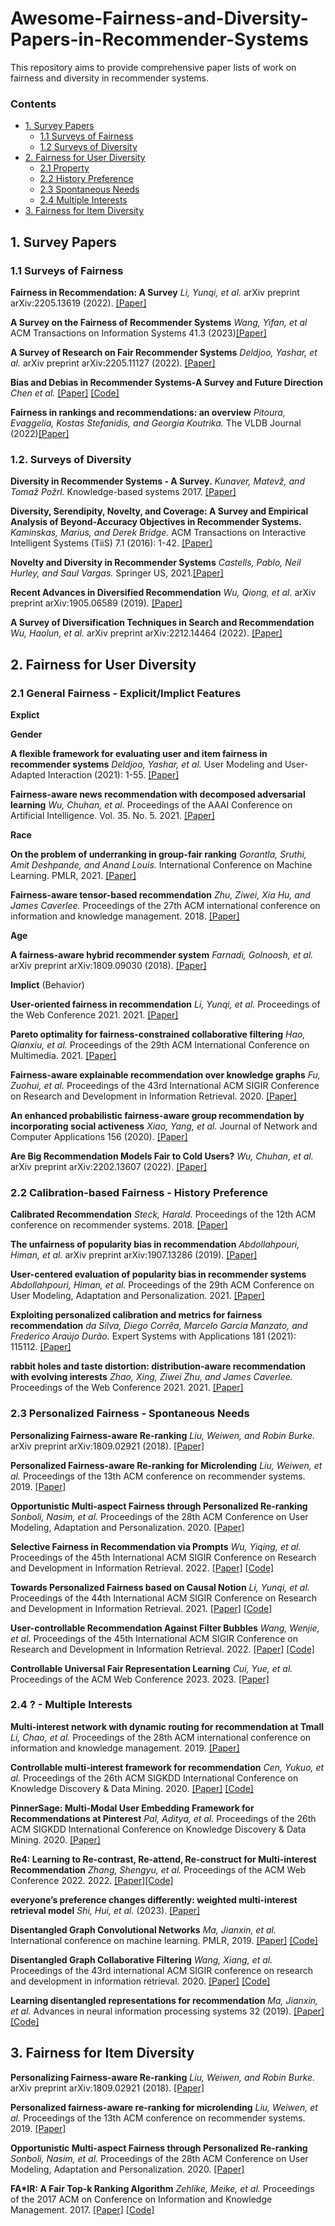 # Awesome-Fairness-and-Diversity-Papers-in-Recommender-Systems
This repository aims to provide comprehensive paper lists of work on fairness and diversity in recommender systems.

### Contents

* [1. Survey Papers](#1-survey-papers)
  * [1.1 Surveys of Fairness](#11-surveys-of-fairness)
  * [1.2 Surveys of Diversity](#12-surveys-of-diversity)
* [2. Fairness for User Diversity](#2-fairness-for-user-diversity)
	* [2.1 Property](#21-property)
	* [2.2 History Preference](#22-history-preference)
  * [2.3 Spontaneous Needs](#23-spontaneous-needs)
  * [2.4 Multiple Interests](#24-multiple-interests)
* [3. Fairness for Item Diversity](#2-fairness-for-item-diversity)

## 1. Survey Papers
### 1.1 Surveys of Fairness
**Fairness in Recommendation: A Survey** *Li, Yunqi, et al.* arXiv preprint arXiv:2205.13619 (2022). [[Paper]](https://arxiv.org/pdf/2205.13619.pdf)

**A Survey on the Fairness of Recommender Systems** *Wang, Yifan, et al* ACM Transactions on Information Systems 41.3 (2023)[[Paper]](https://dl.acm.org/doi/pdf/10.1145/3547333)

**A Survey of Research on Fair Recommender Systems** *Deldjoo, Yashar, et al.* arXiv preprint arXiv:2205.11127 (2022). [[Paper]](https://arxiv.org/pdf/2205.11127.pdf)

**Bias and Debias in Recommender Systems-A Survey and Future Direction** *Chen et al.* [[Paper]](https://arxiv.org/pdf/2010.03240.pdf) [[Code]](https://github.com/jiawei-chen/RecDebiasing)

**Fairness in rankings and recommendations: an overview** *Pitoura, Evaggelia, Kostas Stefanidis, and Georgia Koutrika.* The VLDB Journal (2022)[[Paper]](https://link.springer.com/article/10.1007/s00778-021-00697-y)


### 1.2. Surveys of Diversity
**Diversity in Recommender Systems - A Survey.** *Kunaver, Matevž, and Tomaž Požrl.* Knowledge-based systems 2017. [[Paper]](https://www.sciencedirect.com/science/article/pii/S0950705117300680)
<!--- **cite:400** ---> 


**Diversity, Serendipity, Novelty, and Coverage: A Survey and Empirical Analysis of Beyond-Accuracy Objectives in Recommender Systems.** *Kaminskas, Marius, and Derek Bridge.* ACM Transactions on Interactive Intelligent Systems (TiiS) 7.1 (2016): 1-42. [[Paper]](https://dl.acm.org/doi/pdf/10.1145/2926720)
<!--- **cite:374** ---> 

**Novelty and Diversity in Recommender Systems** *Castells, Pablo, Neil Hurley, and Saul Vargas.* Springer US, 2021.[[Paper]](https://link.springer.com/chapter/10.1007/978-1-0716-2197-4_16)
<!--- **cite:332** ---> 

**Recent Advances in Diversified Recommendation** *Wu, Qiong, et al.* arXiv preprint arXiv:1905.06589 (2019). [[Paper]](https://arxiv.org/pdf/1905.06589.pdf)

**A Survey of Diversification Techniques in Search and Recommendation** *Wu, Haolun, et al.* arXiv preprint arXiv:2212.14464 (2022). [[Paper]](https://arxiv.org/pdf/2212.14464.pdf)
<!--- **relatively new: 2022/2023** ---> 


<!--- **Personality and Recommendation Diversity** ---> 


## 2. Fairness for User Diversity
### 2.1 General Fairness - Explicit/Implict Features

**Explict**

**Gender**

**A flexible framework for evaluating user and item fairness in recommender systems** *Deldjoo, Yashar, et al.* User Modeling and User-Adapted Interaction (2021): 1-55. [[Paper]](https://link.springer.com/article/10.1007/s11257-020-09285-1)

**Fairness-aware news recommendation with decomposed adversarial learning** *Wu, Chuhan, et al.*  Proceedings of the AAAI Conference on Artificial Intelligence. Vol. 35. No. 5. 2021. [[Paper]](https://ojs.aaai.org/index.php/AAAI/article/download/16573/16380)

**Race**

**On the problem of underranking in group-fair ranking** *Gorantla, Sruthi, Amit Deshpande, and Anand Louis.* International Conference on Machine Learning. PMLR, 2021. [[Paper]](http://proceedings.mlr.press/v139/gorantla21a/gorantla21a.pdf)

**Fairness-aware tensor-based recommendation** *Zhu, Ziwei, Xia Hu, and James Caverlee.* Proceedings of the 27th ACM international conference on information and knowledge management. 2018. [[Paper]](https://dl.acm.org/doi/pdf/10.1145/3269206.3271795)

**Age**

**A fairness-aware hybrid recommender system** *Farnadi, Golnoosh, et al.* arXiv preprint arXiv:1809.09030 (2018). [[Paper]](https://arxiv.org/pdf/1809.09030.pdf)

**Implict** (Behavior)

**User-oriented fairness in recommendation** *Li, Yunqi, et al.* Proceedings of the Web Conference 2021. 2021. [[Paper]](https://dl.acm.org/doi/pdf/10.1145/3442381.3449866?casa_token=uurcaPs9hocAAAAA:V65h6auMzV3GVGssr7GhnqDl7999vezlzbkoUiJ6d6UrrEwbGbDDq9VgPCwP1UliiZr-6_-cU8ryTg)

**Pareto optimality for fairness-constrained collaborative filtering** *Hao, Qianxiu, et al.* Proceedings of the 29th ACM International Conference on Multimedia. 2021. [[Paper]](https://dl.acm.org/doi/pdf/10.1145/3474085.3475706?casa_token=7GUOOnyITpMAAAAA:38vE_pV20UXGSWVcCv04GOxkcZ4h3LUYVZZZiN9gcSD8pANoT1ySGuntmaDVGHz07xUDZgvzuR_hIg)


**Fairness-aware explainable recommendation over knowledge graphs** *Fu, Zuohui, et al.*  Proceedings of the 43rd International ACM SIGIR Conference on Research and Development in Information Retrieval. 2020.  [[Paper]](https://dl.acm.org/doi/pdf/10.1145/3397271.3401051?casa_token=dfi05FEApgcAAAAA:xaOfJSEoDl5YU3qICIUPrujYVKHEcxnPW7D9fDR3eLBPJNoxY8bCPCCq0pFufEsH-Uk0zoejZDx9wQ)


**An enhanced probabilistic fairness-aware group recommendation by incorporating social activeness** *Xiao, Yang, et al.* Journal of Network and Computer Applications 156 (2020). [[Paper]](https://www.sciencedirect.com/science/article/pii/S1084804520300539?casa_token=YNOhzswMxQIAAAAA:NL10OCksJBXV0gulhBnGLqQHiDsTkil8nZMDGGqxojNsSbKawdqcIp8WPOpqlUDVKkMKhhngzQ)

**Are Big Recommendation Models Fair to Cold Users?** *Wu, Chuhan, et al.*  arXiv preprint arXiv:2202.13607 (2022). [[Paper]](https://arxiv.org/pdf/2202.13607.pdf)

### 2.2 Calibration-based Fairness - History Preference

**Calibrated Recommendation** *Steck, Harald.* Proceedings of the 12th ACM conference on recommender systems. 2018. [[Paper]](https://dl.acm.org/doi/pdf/10.1145/3240323.3240372)

**The unfairness of popularity bias in recommendation** *Abdollahpouri, Himan, et al.* arXiv preprint arXiv:1907.13286 (2019). [[Paper]](https://arxiv.org/pdf/1907.13286)

**User-centered evaluation of popularity bias in recommender systems** *Abdollahpouri, Himan, et al.* Proceedings of the 29th ACM Conference on User Modeling, Adaptation and Personalization. 2021. [[Paper]](https://dl.acm.org/doi/pdf/10.1145/3450613.3456821)

**Exploiting personalized calibration and metrics for fairness recommendation** *da Silva, Diego Corrêa, Marcelo Garcia Manzato, and Frederico Araújo Durão.* Expert Systems with Applications 181 (2021): 115112. [[Paper]](https://www.sciencedirect.com/science/article/pii/S0957417421005534?casa_token=Yxp3dMuK2CAAAAAA:9JbXjK7UJptwod_iTVYm2xBnisDLoNWBd3Kv3s4wjaEv6LiTV4JXgySoGoK8ZetRUa19F-557A)

**rabbit holes and taste distortion: distribution-aware recommendation with evolving interests** *Zhao, Xing, Ziwei Zhu, and James Caverlee.* Proceedings of the Web Conference 2021. 2021. [[Paper]](https://dl.acm.org/doi/pdf/10.1145/3442381.3450099?casa_token=_uA3BjlJiSEAAAAA:5rYtPmYMNBxb2vVConCpOpjyc4LfQrCD4pdP3Ycup5-3num3hr2U_4fHGn2pkIne10AmflbO8IZ4ZQ)

### 2.3 Personalized Fairness - Spontaneous Needs

**Personalizing Fairness-aware Re-ranking** *Liu, Weiwen, and Robin Burke.* arXiv preprint arXiv:1809.02921 (2018). [[Paper]](https://arxiv.org/pdf/1809.02921)

**Personalized Fairness-aware Re-ranking for Microlending** *Liu, Weiwen, et al.* Proceedings of the 13th ACM conference on recommender systems. 2019. [[Paper]](https://dl.acm.org/doi/pdf/10.1145/3298689.3347016?casa_token=kB1IN9zrh_0AAAAA:moT3vxWZElf9J_9pY-mGdTn45jPh_y2WAWQ-QHsgzuPMKfN2Oy5Yx5-lxbv_AOT5STzkht4P8u4sRQ)

**Opportunistic Multi-aspect Fairness through Personalized Re-ranking** *Sonboli, Nasim, et al.*  Proceedings of the 28th ACM Conference on User Modeling, Adaptation and Personalization. 2020. [[Paper]](https://dl.acm.org/doi/pdf/10.1145/3340631.3394846?casa_token=NWYqx10UGsAAAAAA:Bbrg3COCScvi_FhpLJUJ01MLXITDO7pQnVgY0Bb0fpdJduwcj5D2FM7EPdHk6vLNUTljl-FPOnrKfQ)

**Selective Fairness in Recommendation via Prompts** *Wu, Yiqing, et al.* Proceedings of the 45th International ACM SIGIR Conference on Research and Development in Information Retrieval. 2022. [[Paper]](https://arxiv.org/pdf/2205.04682.pdf) [[Code]](https://github.com/wyqing20/PFRec)

**Towards Personalized Fairness based on Causal Notion** *Li, Yunqi, et al.* Proceedings of the 44th International ACM SIGIR Conference on Research and Development in Information Retrieval. 2021. [[Paper]](https://dl.acm.org/doi/pdf/10.1145/3404835.3462966) [[Code]](https://github.com/yunqi-li/Personalized-Counterfactual-Fairness-in-Recommendation)

**User-controllable Recommendation Against Filter Bubbles** *Wang, Wenjie, et al.* Proceedings of the 45th International ACM SIGIR Conference on Research and Development in Information Retrieval. 2022. [[Paper]](https://dl.acm.org/doi/pdf/10.1145/3477495.3532075) [[Code]](https://github.com/WenjieWWJ/UCRS)

**Controllable Universal Fair Representation Learning** *Cui, Yue, et al.* Proceedings of the ACM Web Conference 2023. 2023. [[Paper]](https://dl.acm.org/doi/pdf/10.1145/3543507.3583307?casa_token=3ZAmUecKWY0AAAAA:nsAYwC2Uanz4_rpePdpEaSbOH7ubmN8ZhFPZ-Tl23qTJiytotbixbZr3RN2Fp_eP90NeGM8VMxr7) 

### 2.4 ? - Multiple Interests 

**Multi-interest network with dynamic routing for recommendation at Tmall** *Li, Chao, et al.* Proceedings of the 28th ACM international conference on information and knowledge management. 2019. [[Paper]](https://dl.acm.org/doi/pdf/10.1145/3357384.3357814?casa_token=uREk6h-59toAAAAA:X9bJ6PdnggtJvu761z5RKn2a54r7PDADjL9O_45JKHzqEYYd0ltjT_xVBXpqY1FwgtzytXVrFYmT9Q)

**Controllable multi-interest framework for recommendation** *Cen, Yukuo, et al.* Proceedings of the 26th ACM SIGKDD International Conference on Knowledge Discovery & Data Mining. 2020. [[Paper]](https://dl.acm.org/doi/pdf/10.1145/3394486.3403344?casa_token=8rpBJqvuuOgAAAAA:rikPg3TfkydPVZMcpySevdklTkM2ZYCTrAqb28MTd03xoQ0op-bPugrAoXlpsfd_TnbWVZsNvjW80A) [[Code]](https://github.com/THUDM/ComiRec)

**PinnerSage: Multi-Modal User Embedding Framework for Recommendations at Pinterest** *Pal, Aditya, et al.*  Proceedings of the 26th ACM SIGKDD International Conference on Knowledge Discovery & Data Mining. 2020. [[Paper]](https://dl.acm.org/doi/pdf/10.1145/3394486.3403280)

**Re4: Learning to Re-contrast, Re-attend, Re-construct for Multi-interest Recommendation** *Zhang, Shengyu, et al.*  Proceedings of the ACM Web Conference 2022. 2022. [[Paper]](https://dl.acm.org/doi/pdf/10.1145/3485447.3512094?casa_token=ahPCQNBtWt0AAAAA:dTtrdZpp7L6cQWZw9W6VfRooNJer7xku26XBRiBQ6nSMd-CMMUHOnJ-T0gpYRBLSRqlaTIwm5ocIbg)[[Code]](https://github.com/DeerSheep0314/Re4-Learning-to-Re-contrast-Re-attend-Re-construct-for-Multi-interest-Recommendation/tree/main)

**everyone’s preference changes differently: weighted multi-interest retrieval model** *Shi, Hui, et al.* (2023). [[Paper]](https://openreview.net/pdf?id=usa87QW3_r9)

**Disentangled Graph Convolutional Networks** *Ma, Jianxin, et al.* International conference on machine learning. PMLR, 2019.  [[Paper]](http://proceedings.mlr.press/v97/ma19a/ma19a.pdf) [[Code]](https://github.com/JianxinMa/jianxinma.github.io/tree/master/assets)

**Disentangled Graph Collaborative Filtering** *Wang, Xiang, et al.*  Proceedings of the 43rd international ACM SIGIR conference on research and development in information retrieval. 2020. [[Paper]](https://dl.acm.org/doi/pdf/10.1145/3397271.3401137?casa_token=dINwyDMH4vMAAAAA:gNdDV-fKHcKyhBgLpAesL-dILhZaMXGuKyGXc_CROAayAZ0pECdl5TORWuQ6CmqTYuZp1JOt-hI_Lg) [[Code]](https://github.com/xiangwang1223/disentangled_graph_collaborative_filtering)

**Learning disentangled representations for recommendation** *Ma, Jianxin, et al.* Advances in neural information processing systems 32 (2019). [[Paper]](https://proceedings.neurips.cc/paper/2019/file/a2186aa7c086b46ad4e8bf81e2a3a19b-Paper.pdf) [[Code]](https://jianxinma.github.io/disentangle-recsys.html)

## 3. Fairness for Item Diversity

**Personalizing Fairness-aware Re-ranking** *Liu, Weiwen, and Robin Burke.*  arXiv preprint arXiv:1809.02921 (2018). [[Paper]](https://arxiv.org/pdf/1809.02921)

**Personalized fairness-aware re-ranking for microlending** *Liu, Weiwen, et al.* Proceedings of the 13th ACM conference on recommender systems. 2019. [[Paper]](https://dl.acm.org/doi/pdf/10.1145/3298689.3347016?casa_token=mUOCtZla3DsAAAAA:UMcRoBpJtb6JqpNcUSpNrSuLNpbLgrMM95jAgn2tdPzaj_znOXxpBBnByovidd6Ny-6qeCAj3mZwVQ)

**Opportunistic Multi-aspect Fairness through Personalized Re-ranking** *Sonboli, Nasim, et al.*  Proceedings of the 28th ACM Conference on User Modeling, Adaptation and Personalization. 2020. [[Paper]](https://dl.acm.org/doi/pdf/10.1145/3340631.3394846?casa_token=v_EY_IFkfHUAAAAA:7aTD_jgcmPLZ0_9eTzBEUzU6ozgdc-5APu9YqAL44s0gX7MjLiDAmU36khiUU2cD7hcp2aN6BLlO)

**FA\*IR: A Fair Top-k Ranking Algorithm** *Zehlike, Meike, et al.* Proceedings of the 2017 ACM on Conference on Information and Knowledge Management. 2017. [[Paper]](https://dl.acm.org/doi/pdf/10.1145/3132847.3132938?casa_token=HszFeltg6fcAAAAA:u7PQRagejLfQ-lmimcLdfivilteCU8EVegi1GONt51JPH-wO-418PGv3jS0AArtcSX1eaPaWvdPQKw) [[Code]](https://github.com/MilkaLichtblau/FA-IR_Ranking)
